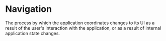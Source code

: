 ﻿# Navigation

The process by which the application coordinates changes to its UI as a result of the user's interaction with the application, or as a result of internal application state changes.